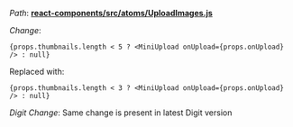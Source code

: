 *Path*: <b><ins>react-components/src/atoms/UploadImages.js</b></ins>

*Change*: 

``` 
{props.thumbnails.length < 5 ? <MiniUpload onUpload={props.onUpload} /> : null}  
```

Replaced with:   

```
{props.thumbnails.length < 3 ? <MiniUpload onUpload={props.onUpload} /> : null}
```

*Digit Change*: Same change is present in latest Digit version